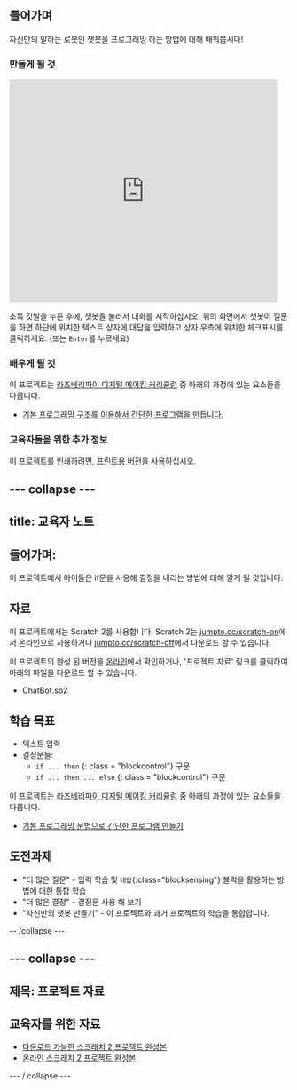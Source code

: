 ## 들어가며

자신만의 말하는 로봇인 챗봇을 프로그래밍 하는 방법에 대해 배워봅시다!

### 만들게 될 것

<div class="scratch-preview">
  <iframe allowtransparency="true" width="485" height="402" src="https://scratch.mit.edu/projects/embed/26762091/?autostart=false" frameborder="0"></iframe>
</div>

초록 깃발을 누른 후에, 챗봇을 눌러서 대화를 시작하십시오. 위의 화면에서 챗봇이 질문을 하면 하단에 위치한 텍스트 상자에 대답을 입력하고 상자 우측에 위치한 체크표시를 클릭하세요. (또는 `Enter`를 누르세요)

### 배우게 될 것

이 프로젝트는 [라즈베리파이 디지털 메이킹 커리큘럼](http://rpf.io/curriculum) 중 아래의 과정에 있는 요소들을 다룹니다.

+ [기본 프로그래밍 구조를 이용해서 간단한 프로그램을 만듭니다.](https://www.raspberrypi.org/curriculum/programming/creator)

### 교육자들을 위한 추가 정보

이 프로젝트를 인쇄하려면, [프린트용 버전](https://projects.raspberrypi.org/en/projects/chatbot/print)을 사용하십시오.

## \--- collapse \---

## title: 교육자 노트

## 들어가며:

이 프로젝트에서 아이들은 if문을 사용해 결정을 내리는 방법에 대해 알게 될 것입니다.

## 자료

이 프로젝트에서는 Scratch 2를 사용합니다. Scratch 2는 [jumpto.cc/scratch-on](http://jumpto.cc/scratch-on)에서 온라인으로 사용하거나 [jumpto.cc/scratch-off](http://jumpto.cc/scratch-off)에서 다운로드 할 수 있습니다.

이 프로젝트의 완성 된 버전을 [온라인](http://scratch.mit.edu/projects/26762091/#editor)에서 확인하거나, '프로젝트 자료' 링크를 클릭하여 아래의 파일을 다운로드 할 수 있습니다.

+ ChatBot.sb2

## 학습 목표

+ 텍스트 입력
+ 결정문들: 
    + `if ... then` {: class = "blockcontrol"} 구문
    + `if ... then ... else` {: class = "blockcontrol"} 구문

이 프로젝트는 [라즈베리파이 디지털 메이킹 커리큘럼](http://rpf.io/curriculum) 중 아래의 과정에 있는 요소들을 다룹니다.

+ [기본 프로그래밍 문법으로 간단한 프로그램 만들기](https://www.raspberrypi.org/curriculum/programming/creator)

## 도전과제

+ "더 많은 질문" - 입력 학습 및 `대답`{:class="blocksensing"} 블럭을 활용하는 방법에 대한 통합 학습
+ "더 많은 결정" - 결정문 사용 해 보기
+ "자신만의 챗봇 만들기" - 이 프로젝트와 과거 프로젝트의 학습을 통합합니다.

-- /collapse \---

## \--- collapse \---

## 제목: 프로젝트 자료

## 교육자를 위한 자료

+ [다운로드 가능한 스크래치 2 프로젝트 완성본 ](resources/ChatBot.sb2)
+ [온라인 스크래치 2 프로젝트 완성본](http://scratch.mit.edu/projects/26762091/#editor)

\--- / collapse \---